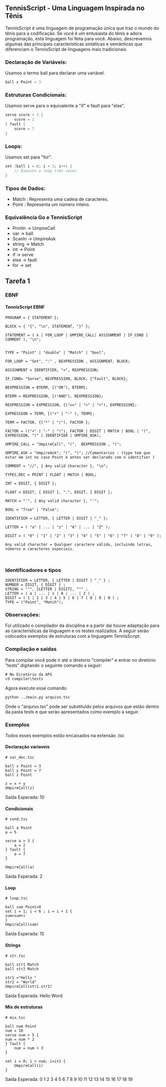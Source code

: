 ##  TennisScript - Uma Linguagem Inspirada no Tênis

TennisScript é uma linguagem de programação única que traz o mundo do tênis para a codificação. Se você é um entusiasta do tênis e adora programação, esta linguagem foi feita para você. Abaixo, descrevemos algumas das principais características sintáticas e semânticas que diferenciam o TennisScript de linguagens mais tradicionais

### Declaração de Variáveis:

Usamos o termo ball para declarar uma variável.

``` go
ball x Point = 3

```
### Estruturas Condicionais:
Usamos serve para o equivalente a "if" e fault para "else".

``` go
serve score > 3 {
    score = 2
} fault {
    score = 7
}

```
### Loops:
Usamos set para "for".

``` go
set (ball i = 0; i < 3; i++) {
    // Execute o loop três vezes
}
```
### Tipos de Dados:

- Match : Representa uma cadeia de caracteres.
- Point :  Representa um número inteiro.

### Equivalência Go e TennisScript
- Println -> UmpireCall
- var -> ball
- Scanln -> UmpireAsk
- string -> Match
- int -> Point
- if -> serve
- else -> fault
- for -> set

## Tarefa 1


### EBNF 


#### TennisScript EBNF
```shell
PROGRAM = { STATEMENT };

BLOCK = { "{", "\n", STATEMENT, "}" };

STATEMENT = ( λ | FOR_LOOP | UMPIRE_CALL| ASSIGNMENT | IF_COND | COMMENT ), "\n";


TYPE = "Point" | "double" | "Match" | "bool";

FOR_LOOP = "Set", ":" , BEXPRESSION , ASSIGNMENT, BLOCK;

ASSIGNMENT = IDENTIFIER, "=", REXPRESSION;

IF_COND= "Serve", BEXPRESSION, BLOCK, {"Fault", BLOCK};

BEXPRESSION = BTERM, {("OR"), BTERM};

BTERM = REXPRESSION, {("AND"), REXPRESSION};

REXPRESSION = EXPRESSION, {("==" | ">" | "<"), EXPRESSION};

EXPRESSION = TERM, {("+" | "-" ), TERM};

TERM = FACTOR, {("*" | "/"), FACTOR };

FACTOR = (("+" | "-" | "!"), FACTOR | DIGIT | MATCH | BOOL | "(", EXPRESSION, ")" | IDENTIFIER | UMPIRE_ASK);

UMPIRE_CALL = "UmpireCall", "(",  BEXPRESSION , ")";

UMPIRE_ASK = "UmpireAsk", "(", ")"; //Comentarios : (type tem que estar em int no caso Point e antes ser declarado com o identifier )

COMMENT = "//", { Any valid character }, "\n";

TYPES_DEC = POINT | FLOAT | MATCH | BOOL;

INT = DIGIT, { DIGIT };

FLOAT = DIGIT, { DIGIT }, ".", DIGIT, { DIGIT };

MATCH = "'", { Any valid character }, "'";

BOOL = "True" | "False";

IDENTIFIER = LETTER, { LETTER | DIGIT | "_" };

LETTER = ( "a" | ... | "z" | "A" | ... | "Z" );

DIGIT = ( "0" | "1" | "2" | "3" | "4" | "5" | "6" | "7" | "8" | "9" );

Any valid character = Qualquer caractere válido, incluindo letras, números e caracteres especiais.



```
### Identificadores e tipos

``` shell
IDENTIFIER = LETTER, { LETTER | DIGIT | "_" } ;
NUMBER = DIGIT, { DIGIT } ;
STRING = """, {LETTER | DIGIT}, """ ;
LETTER = ( a | ... | z | A | ... | Z ) ;
DIGIT = ( 1 | 2 | 3 | 4 | 5 | 6 | 7 | 8 | 9 | 0 ) ;
TYPE = ("Point", "Match");
```

### Observações:

Foi utilizado o compilador da disciplina e a partir dai houve adaptação para as características da linguagem e os testes realizados.
A seguir serão colocados exemplos de estruturas com a linguagem TennisScript.

### Compilação e saídas

Para compilar você pode ir até o diretorio "compiler" e entrar no diretório "tests" digitando o seguinte comando a seguir:

```shell
# No Diretório da APS
cd compiler\tests
```
Agora execute esse comando
```shell
python ../main.py arquivo.tsc

```
Onde o "arquivo.tsc" pode ser substituido pelos arquivos que estão dentro da pasta tests e que serão apresentados como exemplo a seguir.

### Exemplos
Todos esses exemplos estão encaixados na extensão .tsc
#### Declaração variaveis

```shell
# var_dec.tsc

ball x Point = 3
ball y Point = 7
ball z Point

z = x + y
UmpireCall(z)
```
Saída Esperada: 10

#### Condicionais

```shell
# cond.tsc

ball a Point
a = 5

serve a > 3 {
    a = 2
} fault {
    a = 7
}

UmpireCall(a)
```
Saída Esperada: 2 

#### Loop

```shell
# loop.tsc

ball sum Point=0
set i = 1; i < 6 ; i = i + 1 {
sum=sum+i
} 
UmpireCall(sum)

```
Saída Esperada: 15

#### Strings

```shell
# str.tsc

ball str1 Match  
ball str2 Match 

str1 ="Hello "
str2 = "World"
UmpireCall(str1.str2)

```
Saída Esperada: Hello Word

#### Mix de estruturas

```shell
# mix.tsc

ball num Point
num = 10
serve num > 5 {
num = num * 2
} fault {
    num = num + 3
}

set i = 0; i < num; i=i+1 {
    UmpireCall(i)
}
```
Saída Esperada: 
0
1
2
3
4
5
6
7
8
9
10
11
12
13
14
15
16
17
18
19







